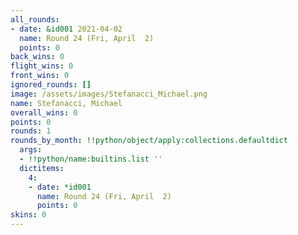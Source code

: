 ```yaml
---
all_rounds:
- date: &id001 2021-04-02
  name: Round 24 (Fri, April  2)
  points: 0
back_wins: 0
flight_wins: 0
front_wins: 0
ignored_rounds: []
image: /assets/images/Stefanacci_Michael.png
name: Stefanacci, Michael
overall_wins: 0
points: 0
rounds: 1
rounds_by_month: !!python/object/apply:collections.defaultdict
  args:
  - !!python/name:builtins.list ''
  dictitems:
    4:
    - date: *id001
      name: Round 24 (Fri, April  2)
      points: 0
skins: 0
---
```

